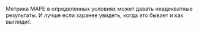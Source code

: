 Метрика MAPE в определенных условиях может давать неадекватные результаты. И лучше если заранее увидеть, когда это бывает и как выглядит.
